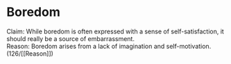 # Boredom

<!-- TODO topic -->

Claim: While boredom is often expressed with a sense of self-satisfaction, it should really be a source of embarrassment.<br>
Reason: Boredom arises from a lack of imagination and self-motivation.
(126/[[Reason]])